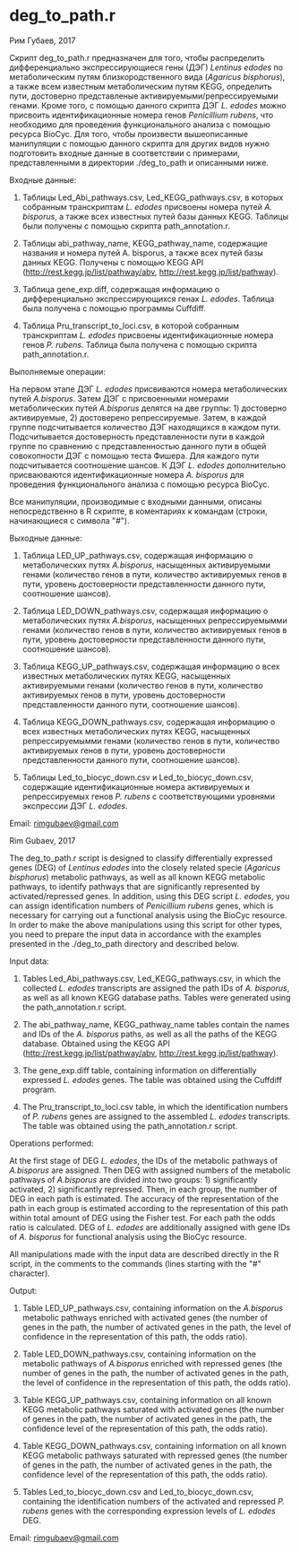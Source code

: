 # deg_to_path.r
Рим Губаев, 2017

Скрипт deg_to_path.r предназначен для того, чтобы распределить дифференциально экспрессирующиеся гены (ДЭГ) *Lentinus edodes* по метаболическим путям близкородственного вида (*Agaricus bisphorus*), а также всем известным метаболическим путям KEGG, определить пути, достоверно представленые активируемыми/репрессируемыми генами. Кроме того, с помощью данного скрипта ДЭГ *L. edodes* можно присвоить идентификационные номера генов *Penicillium rubens*, что необходимо для проведения функционального анализа с помощью ресурса BioCyc.
Для того, чтобы произвести вышеописанные манипуляции с помощью данного скрипта для других видов нужно подготовить входные данные в соответствии с примерами, представленными в директории ./deg_to_path и описанными ниже.

Входные данные:

1) Таблицы Led_Abi_pathways.csv, Led_KEGG_pathways.csv, в которых собранным транскриптам *L. edodes* присвоены номера путей *A. bisporus*, а также всех известных путей базы данных KEGG. Таблицы были получены с помощью скрипта path_annotation.r.

2) Таблицы abi_pathway_name,  KEGG_pathway_name, содержащие названия и номера путей A. bisporus, а также всех путей базы данных KEGG. Получены c помощью KEGG API (http://rest.kegg.jp/list/pathway/abv, http://rest.kegg.jp/list/pathway).

3) Таблица gene_exp.diff, содержащая информацию о дифференциально экспрессирующихся генах *L. edodes*. Таблица была получена с помощью программы Cuffdiff.

4) Таблица Pru_transcript_to_loci.csv, в которой собранным транскриптам *L. edodes* присвоены идентификационные номера генов *P. rubens*. Таблица была получена с помощью скрипта path_annotation.r.

Выполняемые операции:

На первом этапе ДЭГ *L. edodes* присвиваются номера метаболических путей *A.bisporus*. Затем ДЭГ с присвоенными номерами метаболических путей *A.bisporus* делятся на две группы: 1) достоверно активируемые, 2) достоверено репрессируемые. Затем, в каждой группе подсчитывается количество ДЭГ находящихся в каждом пути. Подсчитывается достоверность представленности пути в каждой группе по сравнению с представленностью данного пути в общей совокопности ДЭГ с помощью теста Фишера. Для каждого пути подсчитывается соотношение шансов.
К ДЭГ *L. edodes* дополнительно присваюваются идентификационные номера *A. bisporus* для проведения функционального анализа с помощью ресурса BioCyc.

Все манипуляции, производимые с входными данными, описаны непосредственно в R скрипте, в коментариях к командам (строки, начинающиеся с символа "#").

Выходные данные:

1) Таблица LED_UP_pathways.csv, содержащая информацию о метаболических путях *A.bisporus*, насыщенных активируемыми генами (количество генов в пути, количество активируемых генов  в пути, уровень достоверности представленности данного пути, соотношение шансов).

2) Таблица LED_DOWN_pathways.csv, содержащая информацию о метаболических путях *A.bisporus*, насыщенных репрессируемымми генами (количество генов в пути, количество активируемых генов  в пути, уровень достоверности представленности данного пути, соотношение шансов).

3) Таблица KEGG_UP_pathways.csv, содержащая информацию о всех известных метаболических путях KEGG, насыщенных активируемыми генами (количество генов в пути, количество активируемых генов  в пути, уровень достоверности представленности данного пути, соотношение шансов).

4) Таблица KEGG_DOWN_pathways.csv, содержащая информацию о всех известных метаболических путях KEGG, насыщенных репрессируемымми генами (количество генов в пути, количество активируемых генов  в пути, уровень достоверности представленности данного пути, соотношение шансов).

5) Таблицы Led_to_biocyc_down.csv и Led_to_biocyc_down.csv, содержащие идентификационные номера активируемых и репрессируемых генов *P. rubens* с соответствующими уровнями экспрессии ДЭГ *L. edodes*.

Email: rimgubaev@gmail.com

Rim Gubaev, 2017

The deg_to_path.r script is designed to classify differentially expressed genes (DEG) of *Lentinus edodes* into the closely related specie (*Agaricus bisphorus*) metabolic pathways, as well as all known KEGG metabolic pathways, to identify pathways that are significantly represented by activated/repressed genes. In addition, using this DEG script *L. edodes*, you can assign identification numbers of *Penicillium rubens* genes, which is necessary for carrying out a functional analysis using the BioCyc resource. In order to make the above manipulations using this script for other types, you need to prepare the input data in accordance with the examples presented in the ./deg_to_path directory and described below.

Input data:

1) Tables Led_Abi_pathways.csv, Led_KEGG_pathways.csv, in which the collected *L. edodes* transcripts are assigned the path IDs of *A. bisporus*, as well as all known KEGG database paths. Tables were generated using the path_annotation.r script.

2) The abi_pathway_name, KEGG_pathway_name tables contain the names and IDs of the *A. bisporus* paths, as well as all the paths of the KEGG database. Obtained using the KEGG API (http://rest.kegg.jp/list/pathway/abv, http://rest.kegg.jp/list/pathway).

3) The gene_exp.diff table, containing information on differentially expressed *L. edodes* genes. The table was obtained using the Cuffdiff program.

4) The Pru_transcript_to_loci.csv table, in which the identification numbers of *P. rubens* genes are assigned to the assembled *L. edodes* transcripts. The table was obtained using the path_annotation.r script.

Operations performed:

At the first stage of DEG *L. edodes*, the IDs of the metabolic pathways of *A.bisporus* are assigned. Then DEG with assigned numbers of the metabolic pathways of *A.bisporus* are divided into two groups: 1) significantly activated, 2) significantly repressed. Then, in each group, the number of DEG in each path is estimated. The accuracy of the representation of the path in each group is estimated according to the representation of this path within total amount of DEG using the Fisher test. For each path the odds ratio is calculated. DEG of *L. edodes* are additionally assigned with gene IDs of *A. bisporus* for functional analysis using the BioCyc resource.

All manipulations made with the input data are described directly in the R script, in the comments to the commands (lines starting with the "#" character).

Output:

1) Table LED_UP_pathways.csv, containing information on the *A.bisporus* metabolic pathways enriched with activated genes (the number of genes in the path, the number of activated genes in the path, the level of confidence in the representation of this path, the odds ratio).

2) Table LED_DOWN_pathways.csv, containing information on the metabolic pathways of *A.bisporus* enriched with repressed genes (the number of genes in the path, the number of activated genes in the path, the level of confidence in the representation of this path, the odds ratio).

3) Table KEGG_UP_pathways.csv, containing information on all known KEGG metabolic pathways saturated with activated genes (the number of genes in the path, the number of activated genes in the path, the confidence level of the representation of this path, the odds ratio).

4) Table KEGG_DOWN_pathways.csv, containing information on all known KEGG metabolic pathways saturated with repressed genes (the number of genes in the path, the number of activated genes in the path, the confidence level of the representation of this path, the odds ratio).

5) Tables Led_to_biocyc_down.csv and Led_to_biocyc_down.csv, containing the identification numbers of the activated and repressed *P. rubens* genes with the corresponding expression levels of *L. edodes* DEG.

Email: rimgubaev@gmail.com
